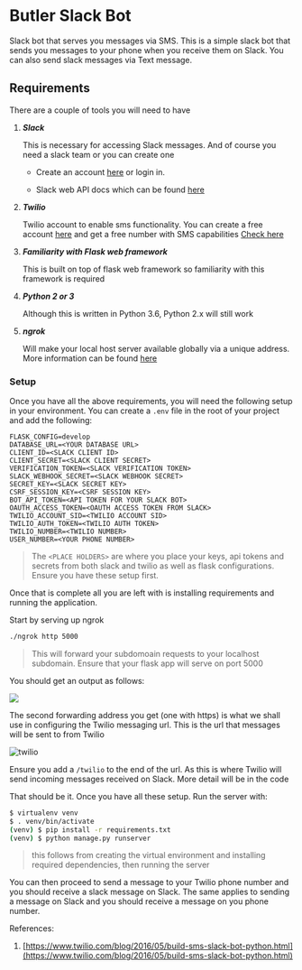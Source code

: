 # Butler Slack Bot

Slack bot that serves you messages via SMS. This is a simple slack bot that sends you messages to your phone when you receive them on Slack. You can also send slack messages via Text message.

## Requirements

There are a couple of tools you will need to have

1. ***Slack***
    
    This is necessary for accessing Slack messages. And of course you need a slack team or you can create one
    
    + Create an account [here](https://slack.com/) or login in.
    
    + Slack web API docs which can be found [here](https://api.slack.com/web)
        
2. ***Twilio***
    
    Twilio account to enable sms functionality. You can create a free account [here](https://www.twilio.com/try-twilio) and get a free number with SMS capabilities [Check here](https://www.twilio.com/docs/api/rest/sending-messages)
    
3. ***Familiarity with Flask web framework***
    
    This is built on top of flask web framework so familiarity with this framework is required

4. ***Python 2 or 3***
   
   Although this is written in Python 3.6, Python 2.x will still work

5. ***ngrok***
    
    Will make your local host server available globally via a unique address. More information can be found [here](https://ngrok.com/docs)


### Setup

Once you have all the above requirements, you will need the following setup in your environment. 
You can create a `.env` file in the root of your project and add the following:

```plain
FLASK_CONFIG=develop
DATABASE_URL=<YOUR DATABASE URL>
CLIENT_ID=<SLACK CLIENT ID>
CLIENT_SECRET=<SLACK CLIENT SECRET>
VERIFICATION_TOKEN=<SLACK VERIFICATION TOKEN>
SLACK_WEBHOOK_SECRET=<SLACK WEBHOOK SECRET>
SECRET_KEY=<SLACK SECRET KEY>
CSRF_SESSION_KEY=<CSRF SESSION KEY>
BOT_API_TOKEN=<API TOKEN FOR YOUR SLACK BOT>
OAUTH_ACCESS_TOKEN=<OAUTH ACCESS TOKEN FROM SLACK>
TWILIO_ACCOUNT_SID=<TWILIO ACCOUNT SID>
TWILIO_AUTH_TOKEN=<TWILIO AUTH TOKEN>
TWILIO_NUMBER=<TWILIO NUMBER>
USER_NUMBER=<YOUR PHONE NUMBER>
```
> The `<PLACE HOLDERS>` are where you place your keys, api tokens and secrets from both slack and twilio as well as flask configurations. Ensure you have these setup first.

Once that is complete all you are left with is installing requirements and running the application.

Start by serving up ngrok

```bash
./ngrok http 5000
```
> This will forward your subdomoain requests to your localhost subdomain. Ensure that your flask app will serve on port 5000

You should get an output as follows:

![](https://www.twilio.com/blog/wp-content/uploads/2016/05/EbBUKW30VbYxH9riC0RqrIBsDzYwhcsFTeU-MYKne7MT1iXNNChSLDekrjXOw7qwiUN5Lxa_nTu3FXT0W4MQEzJNUBmExphQLn_rzgmsxgCmZR4j2Xh9Y8LwypWCEC3Q7W5_bRn5.png)

The second forwarding address you get (one with https) is what we shall use in configuring the Twilio messaging url. This is the url that messages will be sent to from Twilio

![twilio](https://www.twilio.com/blog/wp-content/uploads/2016/05/XogwzHUT2l6XJHD0jif88nOzegul_41Xw_EtFdXRQTPwKVxGtAZ19c_CGdlaEf_aXV9ImEyF0TWSOfAnIXWyOckZoKR5aax1pDQly8joE5muES7lILCTPsPI8CcGfstD9OBbSu57.png)

Ensure you add a `/twilio` to the end of the url. As this is where Twilio will send incoming messages received on Slack. More detail will be in the code

That should be it. Once you have all these setup. Run the server with:

```bash
$ virtualenv venv
$ . venv/bin/activate
(venv) $ pip install -r requirements.txt
(venv) $ python manage.py runserver
```
> this follows from creating the virtual environment and installing required dependencies, then running the server

You can then proceed to send a message to your Twilio phone number and you should receive a slack message on Slack. The same applies to sending a message on Slack and you should receive a message on you phone number.

References:

1. [https://www.twilio.com/blog/2016/05/build-sms-slack-bot-python.html](https://www.twilio.com/blog/2016/05/build-sms-slack-bot-python.html) 
   